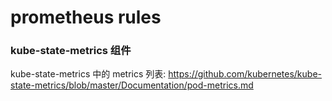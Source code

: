 # prometheus rules

### kube-state-metrics 组件

kube-state-metrics 中的 metrics 列表: https://github.com/kubernetes/kube-state-metrics/blob/master/Documentation/pod-metrics.md